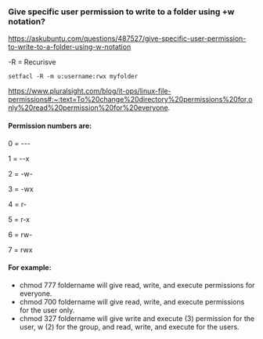 
### Give specific user permission to write to a folder using +w notation?

https://askubuntu.com/questions/487527/give-specific-user-permission-to-write-to-a-folder-using-w-notation

-R = Recurisve 
```
setfacl -R -m u:username:rwx myfolder
```


https://www.pluralsight.com/blog/it-ops/linux-file-permissions#:~:text=To%20change%20directory%20permissions%20for,only%20read%20permission%20for%20everyone.

#### Permission numbers are:
0 = ---

1 = --x

2 = -w-

3 = -wx

4 = r-

5 = r-x

6 = rw-

7 = rwx



#### For example:
- chmod 777 foldername will give read, write, and execute permissions for everyone.
- chmod 700 foldername will give read, write, and execute permissions for the user only.
- chmod 327 foldername will give write and execute (3) permission for the user, w (2) for the group, and read, write, and execute for the users.


